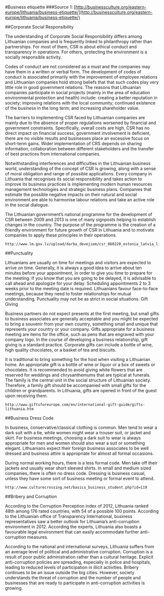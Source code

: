 #Business etiquette
###Source 1: [http://businessculture.org/eastern-europe/lithuania/business-etiquette/](http://businessculture.org/eastern-europe/lithuania/business-etiquette/)

##Corporate Social Responsibility

The understanding of Corporate Social Responsibility differs among Lithuanian companies and is frequently linked to philanthropy rather than partnerships. For most of them, CSR is about ethical conduct and transparency in operations. For others, protecting the environment is a socially responsible activity.

Codes of conduct are not considered as a must and the companies may have them in a written or verbal form. The development of codes of conduct is associated primarily with the improvement of employee relations and Lithuanian companies hold strong beliefs that that such codes play very little role in good government relations. The reasons that Lithuanian companies participate in social projects (mainly in the area of education environmental protection and health) include: creating a better reputation in society; improving relations with the local community; continued existence of the business in the long term; and increasing shareholder value.

The barriers to implementing CSR faced by Lithuanian companies are mainly due to the absence of proper regulations worsened by financial and government constraints. Specifically, overall costs are high, CSR has no direct impact on financial success, government involvement is deficient, there are no visible results and businesses place an excessive focus on short-term gains. Wider implementation of CRS depends on sharing information, collaboration between different stakeholders and the transfer of best practices from international companies.

Notwithstanding interferences and difficulties in the Lithuanian business world, understanding of the concept of CSR is growing, along with a sense of moral obligation and range of possible applications. Every company in Lithuania that recognises its social responsibility and takes action to improve its business practices is implementing modern human resources management technologies and strategic business plans. Companies that estimate the possible negative impacts on their natural and social environment are able to harmonise labour relations and take an active role in the social dialogue.

The Lithuanian government’s national programme for the development of CSR between 2009 and 2013 is one of many signposts helping to establish changes in the country. The purpose of the programme is the creation of a friendly environment for future growth of CSR in Lithuania and to motivate companies to apply these principles in their operations.

    http://www.lm.gov.lv/upload/darba_devejiem/csr_060220_estonia_latvia_lithuania.pdf

##Punctuality

Lithuanians are usually on time for meetings and visitors are expected to arrive on time. Generally, it is always a good idea to arrive about ten minutes before your appointment, in order to give you time to prepare for the meeting. If you know that you are going to be delayed, it is advisable to call ahead and apologize for your delay. Scheduling appointments 2 to 3 weeks prior to the meeting date is required. Lithuanians favour face-to-face meetings, because they need to foster relationships for mutual understanding. Punctuality may not be as strict in social situations.
Gift Giving

Business partners do not expect presents at the first meeting, but small gifts to business associates are generally acceptable and you might be expected to bring a souvenir from your own country, something small and unique that represents your country or your company. Gifts appropriate for a business meeting are items for the office, such as pens that are engraved with your company logo. In the course of developing a business relationship, gift giving is a standard practice. Corporate gifts can include a bottle of wine, high quality chocolates, or a basket of tea and biscuits.

It is traditional to bring something for the host when visiting a Lithuanian home. An appropriate gift is a bottle of wine or liquor or a box of sweets or chocolates. It is recommended to avoid giving white flowers that are reserved for weddings and chrysanthemums that are typical at funerals. The family is the central unit in the social structure of Lithuanian society. Therefore, a family gift should be accompanied with small gifts for the children or grandparents. In Lithuania, gifts are opened in front of the guest upon receiving them.

    http://www.giftsforeurope.com/en/international-gift-guide/gifts-lithuania.htm

##Business Dress Code

In business, conservative/classical clothing is common. Men tend to wear a dark suit with a tie, while women might wear a trouser suit, or jacket and skirt. For business meetings, choosing a dark suit to wear is always appropriate for men and women should also wear a suit or something elegant. Lithuanians expect their foreign business associates to be well dressed and business attire is appropriate for almost all formal occasions.

During normal working hours, there is a less formal code. Men take off their jackets and usually wear short sleeved shirts. In small and medium sized companies, there is often no dress code. Dressing is business casual, unless they have some sort of business meeting or formal event to attend.

    http://www.culturecrossing.net/basics_business_student.php?id=119

##Bribery and Corruption

According to the Corruption Perception index of 2012, Lithuania ranked 48th among 176 rated countries, with 54 of a possible 100 points. According to the Lithuanian office of Transparency International, business representatives saw a better outlook for Lithuania’s anti-corruption environment in 2012. According the experts, Lithuania also boasts a favourable legal environment that can easily accommodate further anti-corruption measures.

According to the national and international surveys, Lithuania suffers from an average level of political and administrative corruption. Corruption is a result of poor public administration rather than a cultural heritage. Explicit anti-corruption policies are spreading, especially in police and hospitals, leading to reduced levels of participation in illicit activities. Bribery continues to be an issue outside the big cities. However, society understands the threat of corruption and the number of people and businesses that are ready to participate in anti-corruption activities is growing.